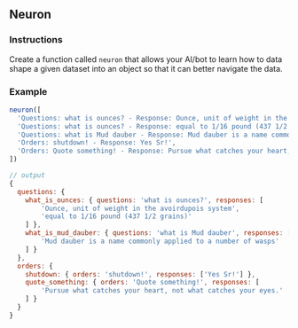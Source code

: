 ## Neuron

### Instructions

Create a function called `neuron` that allows your AI/bot to learn how to data shape a given 
dataset into an object so that it can better navigate the data.

### Example

```js
neuron([
  'Questions: what is ounces? - Response: Ounce, unit of weight in the avoirdupois system',
  'Questions: what is ounces? - Response: equal to 1/16 pound (437 1/2 grains)',
  'Questions: what is Mud dauber - Response: Mud dauber is a name commonly applied to a number of wasps',
  'Orders: shutdown! - Response: Yes Sr!',
  'Orders: Quote something! - Response: Pursue what catches your heart, not what catches your eyes.'
])

// output
{
  questions: {
    what_is_ounces: { questions: 'what is ounces?', responses: [
        'Ounce, unit of weight in the avoirdupois system',
        'equal to 1/16 pound (437 1/2 grains)'
    ] },
    what_is_mud_dauber: { questions: 'what is Mud dauber', responses: [
        'Mud dauber is a name commonly applied to a number of wasps'
    ] }
  },
  orders: {
    shutdown: { orders: 'shutdown!', responses: ['Yes Sr!'] },
    quote_something: { orders: 'Quote something!', responses: [
        'Pursue what catches your heart, not what catches your eyes.'
    ] }
  }
}
```